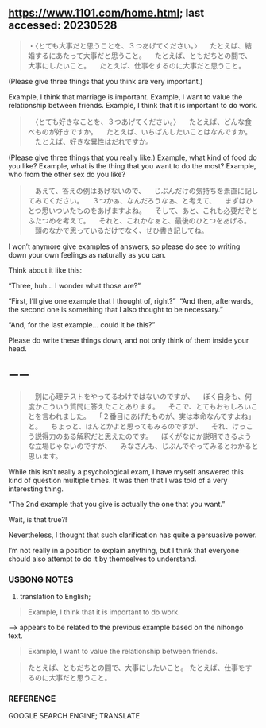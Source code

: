 ## https://www.1101.com/home.html; last accessed: 20230528

> ・〈とても大事だと思うことを、３つあげてください。〉
　たとえば、結婚するにあたって大事だと思うこと。
　たとえば、ともだちとの間で、大事にしたいこと。
　たとえば、仕事をするのに大事だと思うこと。

(Please give three things that you think are very important.)

Example, I think that marriage is important.
Example, I want to value the relationship between friends.
Example, I think that it is important to do work.

>　〈とても好きなことを、３つあげてください。〉
　たとえば、どんな食べものが好きですか。
　たとえば、いちばんしたいことはなんですか。
　たとえば、好きな異性はだれですか。

(Please give three things that you really like.)
Example, what kind of food do you like?
Example, what is the thing that you want to do the most?
Example, who from the other sex do you like?

>　あえて、答えの例はあげないので、
　じぶんだけの気持ちを素直に記してみてください。
　３つかぁ、なんだろうなぁ、と考えて、
　まずはひとつ思いついたものをあげますよね。
　そして、あと、これも必要だぞとふたつめを考えて。
　それと、これかなぁと、最後のひとつをあげる。
　頭のなかで思っているだけでなく、ぜひ書き記してね。

I won’t anymore give examples of answers, so please do see to writing down your own feelings as naturally as you can.

Think about it like this:

“Three, huh… I wonder what those are?”

“First, I’ll give one example that I thought of, right?” 
“And then, afterwards, the second one is something that I also thought to be necessary.”

“And, for the last example… could it be this?”

Please do write these things down, and not only think of them inside your head.

## ーー

>　別に心理テストをやってるわけではないのですが、
　ぼく自身も、何度かこういう質問に答えたことあります。
　そこで、とてもおもしろいことを言われました。
　「２番目にあげたものが、実は本命なんですよね」と。
　ちょっと、ほんとかよと思ってもみるのですが、
　それ、けっこう説得力のある解釈だと思えたのです。
　ぼくがなにか説明できるような立場じゃないのですが、
　みなさんも、じぶんでやってみるとわかると思います。

While this isn’t really a psychological exam, I have myself answered this kind of question multiple times.
It was then that I was told of a very interesting thing.

“The 2nd example that you give is actually the one that you want.”

Wait, is that true?! 

Nevertheless, I thought that such clarification has quite a persuasive power.

I’m not really in a position to explain anything, but I think that everyone should also attempt to do it by themselves to understand.

 
### USBONG NOTES

1. translation to English; 

> Example, I think that it is important to do work.

—> appears to be related to the previous example based on the nihongo text.

> Example, I want to value the relationship between friends.

> たとえば、ともだちとの間で、大事にしたいこと。
> たとえば、仕事をするのに大事だと思うこと。

### REFERENCE

GOOGLE SEARCH ENGINE; TRANSLATE

